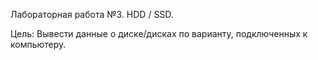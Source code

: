 Лабораторная работа №3. HDD / SSD.

Цель: Вывести данные о диске/дисках по варианту, подключенных к компьютеру.
